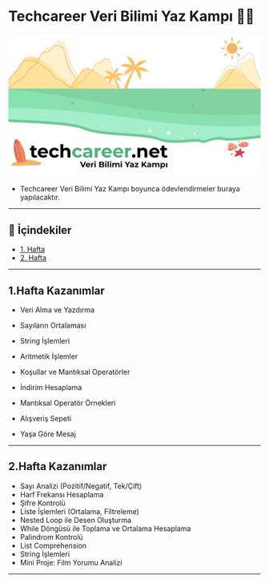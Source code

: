 # Techcareer Veri Bilimi Yaz Kampı 🚀✨

![Proje Görseli](https://github.com/berranuralinca/berranuralinca/raw/main/assets/Camp.jpg)

- Techcareer Veri Bilimi Yaz Kampı boyunca ödevlendirmeler buraya yapılacaktır.

---

## 📌 İçindekiler
- [1. Hafta](./1.Hafta/)
- [2. Hafta](./2.Hafta/)

---

## 1.Hafta Kazanımlar

- Veri Alma ve Yazdırma

- Sayıların Ortalaması

- String İşlemleri

- Aritmetik İşlemler

- Koşullar ve Mantıksal Operatörler

- İndirim Hesaplama

- Mantıksal Operatör Örnekleri

- Alışveriş Sepeti

- Yaşa Göre Mesaj

---

## 2.Hafta Kazanımlar

- Sayı Analizi (Pozitif/Negatif, Tek/Çift)
- Harf Frekansı Hesaplama 
- Şifre Kontrolü 
- Liste İşlemleri (Ortalama, Filtreleme)
- Nested Loop ile Desen Oluşturma
- While Döngüsü ile Toplama ve Ortalama Hesaplama
- Palindrom Kontrolü 
- List Comprehension 
- String İşlemleri 
- Mini Proje: Film Yorumu Analizi 

---

